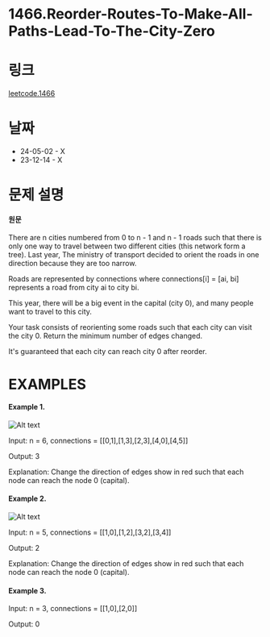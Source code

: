 # 1466.Reorder-Routes-To-Make-All-Paths-Lead-To-The-City-Zero

# 링크
[leetcode.1466](https://leetcode.com/problems/reorder-routes-to-make-all-paths-lead-to-the-city-zero/description/?envType=study-plan-v2&envId=leetcode-75)

# 날짜
* 24-05-02 - X
* 23-12-14 - X


# 문제 설명
#### 원문


There are n cities numbered from 0 to n - 1 and n - 1 roads such that there is only one way to travel between two different cities (this network form a tree). Last year, The ministry of transport decided to orient the roads in one direction because they are too narrow.


Roads are represented by connections where connections[i] = [ai, bi] represents a road from city ai to city bi.


This year, there will be a big event in the capital (city 0), and many people want to travel to this city.


Your task consists of reorienting some roads such that each city can visit the city 0. Return the minimum number of edges changed.


It's guaranteed that each city can reach city 0 after reorder.


# EXAMPLES
#### Example 1.


![Alt text](https://assets.leetcode.com/uploads/2020/05/13/sample_1_1819.png)


Input: n = 6, connections = [[0,1],[1,3],[2,3],[4,0],[4,5]]


Output: 3


Explanation: Change the direction of edges show in red such that each node can reach the node 0 (capital).


#### Example 2.


![Alt text](https://assets.leetcode.com/uploads/2020/05/13/sample_2_1819.png)


Input: n = 5, connections = [[1,0],[1,2],[3,2],[3,4]]


Output: 2


Explanation: Change the direction of edges show in red such that each node can reach the node 0 (capital).


#### Example 3.


Input: n = 3, connections = [[1,0],[2,0]]


Output: 0
